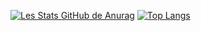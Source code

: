 [![Les Stats GitHub de Anurag](https://github-readme-stats.vercel.app/api?username=opertune&theme=react)](https://github.com/anuraghazra/github-readme-stats)
[![Top Langs](https://github-readme-stats.vercel.app/api/top-langs/?username=opertune&exclude_repo=cryptowalletmonitoring&layout=compact&theme=react)](https://github.com/anuraghazra/github-readme-stats)
